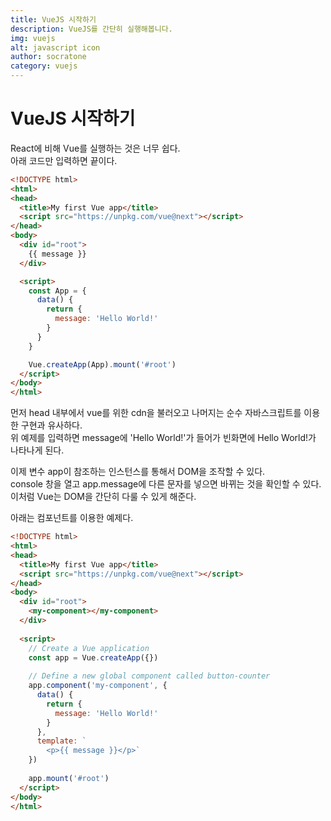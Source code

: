 ```yaml
---
title: VueJS 시작하기
description: VueJS를 간단히 실행해봅니다.
img: vuejs
alt: javascript icon
author: socratone
category: vuejs
---
```


# VueJS 시작하기

React에 비해 Vue를 실행하는 것은 너무 쉽다.\
아래 코드만 입력하면 끝이다.

```html
<!DOCTYPE html>
<html>
<head>
  <title>My first Vue app</title>
  <script src="https://unpkg.com/vue@next"></script>
</head>
<body>
  <div id="root">
    {{ message }}
  </div>

  <script>
    const App = {
      data() {
        return {
          message: 'Hello World!'
        }
      }
    }

    Vue.createApp(App).mount('#root')
  </script>
</body>
</html>
```

먼저 head 내부에서 vue를 위한 cdn을 불러오고 나머지는 순수 자바스크립트를 이용한 구현과 유사하다.\
위 예제를 입력하면 message에 'Hello World!'가 들어가 빈화면에 Hello World!가 나타나게 된다.

이제 변수 app이 참조하는 인스턴스를 통해서 DOM을 조작할 수 있다.\
console 창을 열고 app.message에 다른 문자를 넣으면 바뀌는 것을 확인할 수 있다.\
이처럼 Vue는 DOM을 간단히 다룰 수 있게 해준다.

아래는 컴포넌트를 이용한 예제다.

```html
<!DOCTYPE html>
<html>
<head>
  <title>My first Vue app</title>
  <script src="https://unpkg.com/vue@next"></script>
</head>
<body>
  <div id="root">
    <my-component></my-component>
  </div>
  
  <script>
    // Create a Vue application
    const app = Vue.createApp({})
  
    // Define a new global component called button-counter
    app.component('my-component', {
      data() {
        return {
          message: 'Hello World!'
        }
      },
      template: `
        <p>{{ message }}</p>`
    })
  
    app.mount('#root')
  </script>
</body>
</html>
```